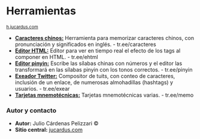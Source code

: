 # Herramientas
<sup>[h.jucardus.com](https://h.jucardus.com)</sup>

* [**Caracteres chinos:**](https://tr.ee/caracteres) Herramienta para memorizar caracteres chinos, con pronunciación y significados en inglés. - tr.ee/caracteres
* [**Editor HTML:**](https://tr.ee/ehtml) Editor para ver en tiempo real el efecto de los tags al componer en HTML. - tr.ee/ehtml
* [**Editor pinyin:**](https://tr.ee/pinyin) Escribe las sílabas chinas con números y el editor las transformará en las sílabas pinyin con los tonos correctos. - tr.ee/pinyin
* [**Exeador Twitter:**](https://tr.ee/exear) Compositor de tuits, con conteo de caracteres, inclusión de un enlace, de numerosas almohadillas (hashtags) y usuarios. - tr.ee/exear
* [**Tarjetas mnemotécnicas:**](https://tr.ee/memo) Tarjetas mnemotécnicas varias. - tr.ee/memo

### Autor y contacto

* **Autor:** Julio Cárdenas Pelizzari ©
* **Sitio central:** [jucardus.com](https://jucardus.com)

